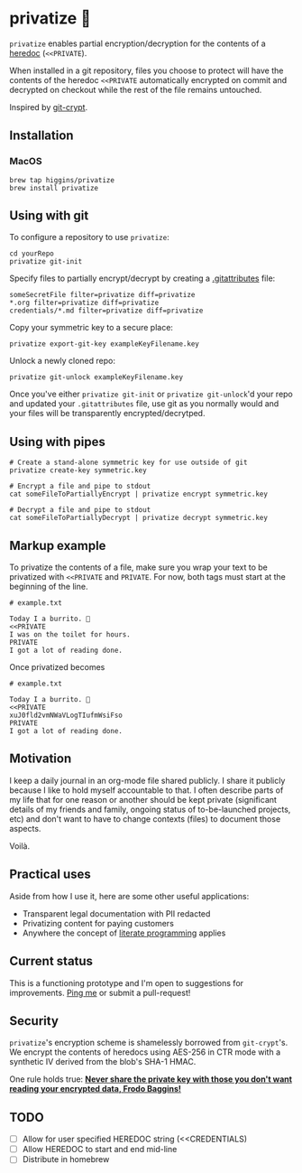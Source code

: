 privatize 👀
===================================================================================

`privatize` enables partial encryption/decryption for the contents of
a [heredoc](https://en.wikipedia.org/wiki/Here_document) (`<<PRIVATE`).

When installed in a git repository, files you choose to protect will
have the contents of the heredoc `<<PRIVATE` automatically encrypted
on commit and decrypted on checkout while the rest of the file remains
untouched.

Inspired by [git-crypt](https://github.com/AGWA/git-crypt).

## Installation
### MacOS
```
brew tap higgins/privatize
brew install privatize
```

## Using with git
To configure a repository to use `privatize`:
```
cd yourRepo
privatize git-init
```

Specify files to partially encrypt/decrypt by creating a
[.gitattributes](https://git-scm.com/book/en/v2/Customizing-Git-Git-Attributes)
file:

```
someSecretFile filter=privatize diff=privatize
*.org filter=privatize diff=privatize
credentials/*.md filter=privatize diff=privatize
```

Copy your symmetric key to a secure place:
```
privatize export-git-key exampleKeyFilename.key
```

Unlock a newly cloned repo:
```
privatize git-unlock exampleKeyFilename.key
```

Once you've either `privatize git-init` or `privatize git-unlock`'d
your repo and updated your `.gitattributes` file, use git as you
normally would and your files will be transparently
encrypted/decrytped.

## Using with pipes

```
# Create a stand-alone symmetric key for use outside of git
privatize create-key symmetric.key

# Encrypt a file and pipe to stdout
cat someFileToPartiallyEncrypt | privatize encrypt symmetric.key

# Decrypt a file and pipe to stdout
cat someFileToPartiallyDecrypt | privatize decrypt symmetric.key
```

## Markup example

To privatize the contents of a file, make sure you wrap your text to
be privatized with `<<PRIVATE` and `PRIVATE`. For now, both tags must
start at the beginning of the line.

```
# example.txt

Today I a burrito. 🌯
<<PRIVATE
I was on the toilet for hours.
PRIVATE
I got a lot of reading done.
```
Once privatized becomes

```
# example.txt

Today I a burrito. 🌯
<<PRIVATE
xuJ0fld2vmNWaVLogTIufmWsiFso
PRIVATE
I got a lot of reading done.
```

## Motivation

I keep a daily journal in an org-mode file shared publicly. I share it
publicly because I like to hold myself accountable to that. I often
describe parts of my life that for one reason or another should be
kept private (significant details of my friends and family, ongoing
status of to-be-launched projects, etc) and don't want to have to
change contexts (files) to document those aspects.

Voilà.

## Practical uses

Aside from how I use it, here are some other useful applications:

- Transparent legal documentation with PII redacted
- Privatizing content for paying customers
- Anywhere the concept of [literate
  programming](https://en.wikipedia.org/wiki/Literate_programming)
  applies


## Current status

This is a functioning prototype and I'm open to suggestions for
improvements. [Ping me](https://twitter.com/justinprojects) or submit
a pull-request!

## Security

`privatize`'s encryption scheme is shamelessly borrowed from
`git-crypt`'s. We encrypt the contents of heredocs using AES-256 in
CTR mode with a synthetic IV derived from the blob's SHA-1 HMAC.

One rule holds true:
[**Never share the private key with those you don't want reading your encrypted data, Frodo Baggins!**](https://www.youtube.com/watch?v=iThtELZvfPs)

## TODO
- [ ] Allow for user specified HEREDOC string (<<CREDENTIALS)
- [ ] Allow HEREDOC to start and end mid-line
- [ ] Distribute in homebrew
